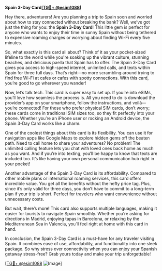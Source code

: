 **Spain 3-Day Card[[TG💪+ @esim1088](https://t.me/s/esim1088)]**

Hey there, adventurers! Are you planning a trip to Spain soon and worried about how to stay connected without breaking the bank? Well, we’ve got just the thing for you: the **Spain 3-Day Card**! This little gem is perfect for anyone who wants to enjoy their time in sunny Spain without being tethered to expensive roaming charges or worrying about finding Wi-Fi every five minutes.

So, what exactly is this card all about? Think of it as your pocket-sized lifeline to the world while you're soaking up the vibrant culture, stunning beaches, and delicious paella that Spain has to offer. The Spain 3-Day Card gives you access to high-speed internet, unlimited calls, and texts within Spain for three full days. That’s right—no more scrambling around trying to find free Wi-Fi at cafes or cafes with spotty connections. With this card, you’re good to go wherever you wander!

Now, let’s talk tech. This card is super easy to set up. If you’re into eSIMs, you’ll love how seamless the process is. All you need to do is download the provider’s app on your smartphone, follow the instructions, and voilà—you’re connected! For those who prefer physical SIM cards, don’t worry; these cards come in traditional SIM sizes too, so they fit perfectly into your phone. Whether you’re an iPhone user or rocking an Android device, the Spain 3-Day Card works like a charm.

One of the coolest things about this card is its flexibility. You can use it for navigation apps like Google Maps to explore hidden gems off the beaten path. Need to call home to share your adventures? No problem! The unlimited calling feature lets you chat with loved ones back home as much as you want. And if you’re into texting, you’ll be happy to know that texts are included too. It’s like having your own personal communication hub right in your pocket!

Another advantage of the Spain 3-Day Card is its affordability. Compared to other mobile plans or international roaming services, this card offers incredible value. You get all the benefits without the hefty price tag. Plus, since it’s only valid for three days, you don’t have to commit to a long-term plan if your trip is short. Perfect for travelers who want convenience without unnecessary costs.

But wait, there’s more! This card also supports multiple languages, making it easier for tourists to navigate Spain smoothly. Whether you’re asking for directions in Madrid, enjoying tapas in Barcelona, or relaxing by the Mediterranean Sea in Valencia, you’ll feel right at home with this card in hand.

In conclusion, the Spain 3-Day Card is a must-have for any traveler visiting Spain. It combines ease of use, affordability, and functionality into one sleek package. So why stress over connectivity when you can enjoy your Spanish getaway stress-free? Grab yours today and make your trip unforgettable!

[[TG💪+ @esim1088](https://t.me/s/esim1088) ![Image](https://i.postimg.cc/Y0z9fWf4/image.png)]